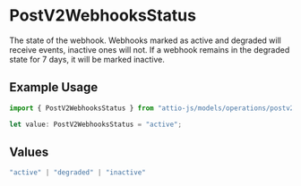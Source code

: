 # PostV2WebhooksStatus

The state of the webhook. Webhooks marked as active and degraded will receive events, inactive ones will not. If a webhook remains in the degraded state for 7 days, it will be marked inactive.

## Example Usage

```typescript
import { PostV2WebhooksStatus } from "attio-js/models/operations/postv2webhooks.js";

let value: PostV2WebhooksStatus = "active";
```

## Values

```typescript
"active" | "degraded" | "inactive"
```